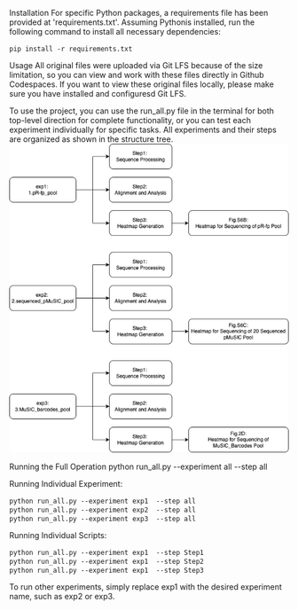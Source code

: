 Installation
For specific Python packages, a requirements file has been provided at 'requirements.txt'.
Assuming Pythonis installed, run the following command to install all necessary dependencies:
```
pip install -r requirements.txt
```

Usage
All original files were uploaded via Git LFS because of the size limitation, so you can view and work with these files directly in Github Codespaces.
If you want to view these original files locally, please make sure you have installed and configuresd Git LFS.

To use the project, you can use the run_all.py file in the terminal for both top-level direction for complete functionality, or you can test each experiment individually for specific tasks.
All experiments and their steps are organized as shown in the structure tree. 
![structure tree](structure_tree.png)

Running the Full Operation
python run_all.py --experiment all --step all

Running Individual Experiment:
```
python run_all.py --experiment exp1  --step all
python run_all.py --experiment exp2  --step all
python run_all.py --experiment exp3  --step all
```

Running Individual Scripts:
```
python run_all.py --experiment exp1  --step Step1
python run_all.py --experiment exp1  --step Step2
python run_all.py --experiment exp1  --step Step3
```

To run other experiments, simply replace exp1 with the desired experiment name, such as exp2 or exp3.
